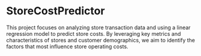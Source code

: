 # StoreCostPredictor
This project focuses on analyzing store transaction data and using a linear regression model to predict store costs. By leveraging key metrics and characteristics of stores and customer demographics, we aim to identify the factors that most influence store operating costs.
